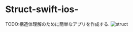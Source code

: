 # Struct-swift-ios-
TODO:構造体理解のために簡単なアプリを作成する.
![struct](https://user-images.githubusercontent.com/52692919/105552822-d0148900-5d47-11eb-97e0-4b9a020ce268.gif)
